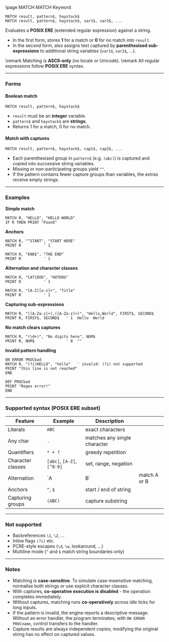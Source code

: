 \page MATCH MATCH Keyword

```basic
MATCH result, pattern$, haystack$
MATCH result, pattern$, haystack$, var1$, var2$, ...
```

Evaluates a **POSIX ERE** (extended regular expression) against a string.

* In the first form, stores **1** for a match or **0** for no match into `result`.
* In the second form, also assigns text captured by **parenthesised sub-expressions** to additional string variables (`var1$`, `var2$`, …).

\remark Matching is **ASCII-only** (no locale or Unicode).
\remark All regular expressions follow **POSIX ERE** syntax.

---

### Forms

#### Boolean match

```basic
MATCH result, pattern$, haystack$
```

* `result` must be an **integer** variable.
* `pattern$` and `haystack$` are **strings**.
* Returns 1 for a match, 0 for no match.

#### Match with captures

```basic
MATCH result, pattern$, haystack$, cap1$, cap2$, ...
```

* Each parenthesised group in `pattern$` (e.g. `(abc)`) is captured and copied into successive string variables.
* Missing or non-participating groups yield `""`.
* If the pattern contains fewer capture groups than variables, the extras receive empty strings.

---

### Examples

**Simple match**

```basic
MATCH R, "HELLO", "HELLO WORLD"
IF R THEN PRINT "Found"
```

**Anchors**

```basic
MATCH R, "^START", "START HERE"
PRINT R          ' 1

MATCH R, "END$", "THE END"
PRINT R          ' 1
```

**Alternation and character classes**

```basic
MATCH R, "CAT|DOG", "HOTDOG"
PRINT R          ' 1

MATCH R, "[A-Z][a-z]+", "Title"
PRINT R          ' 1
```

**Capturing sub-expressions**

```basic
MATCH R, "([A-Za-z]+),([A-Za-z]+)", "Hello,World", FIRST$, SECOND$
PRINT R, FIRST$, SECOND$   ' 1  Hello  World
```

**No match clears captures**

```basic
MATCH R, "(\d+)", "No digits here", NUM$
PRINT R, NUM$              ' 0  ""
```

**Invalid pattern handling**

```basic
ON ERROR PROCbad
MATCH R, "(?i)HELLO", "hello"   ' invalid: (?i) not supported
PRINT "this line is not reached"
END

DEF PROCbad
PRINT "Regex error!"
END
```

---

### Supported syntax (POSIX ERE subset)

| Feature           | Example                    | Description                  |              |
| ----------------- | -------------------------- | ---------------------------- | ------------ |
| Literals          | `ABC`                      | exact characters             |              |
| Any char          | `.`                        | matches any single character |              |
| Quantifiers       | `* + ?`                    | greedy repetition            |              |
| Character classes | `[abc]`, `[A-Z]`, `[^0-9]` | set, range, negation         |              |
| Alternation       | `A                         | B`                           | match A or B |
| Anchors           | `^`, `$`                   | start / end of string        |              |
| Capturing groups  | `(ABC)`                    | capture substring            |              |

---

### Not supported

* Backreferences `\1`, `\2`, …
* Inline flags `(?i)` etc.
* PCRE-style escapes (`\d`, `\w`, lookaround, …)
* Multiline mode (`^` and `$` match string boundaries only)

---

### Notes

* Matching is **case-sensitive**. To simulate case-insensitive matching, normalise both strings or use explicit character classes.
* With captures, **co-operative execution is disabled** - the operation completes immediately.
* Without captures, matching runs **co-operatively** across idle ticks for long inputs.
* If the pattern is invalid, the engine reports a descriptive message.
  Without an error handler, the program terminates;
  with `ON ERROR PROCname`, control transfers to the handler.
* Capture results are always independent copies; modifying the original string has no effect on captured values.
